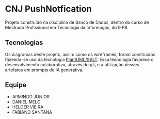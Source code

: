 # CNJ PushNotfication

Projeto construído na disciplina de Banco de Dados, dentro do curso de Mestrado Profissional em Tecnologia da Informação, do IFPB.

## Tecnologias

Os diagramas deste projeto, assim como os wireframes, foram construídos fazendo-se uso da tecnologia [PlantUML/SALT](https://plantuml.com/salt). Essa tecnologia favorece o desenvolvimento colaborativo, através do git, e a utilização desses artefatos em prompts de IA generativa.

## Equipe

* ARMINDO JÚNIOR
* DANIEL MELO
* HELDER VIEIRA
* FABIANO SANTANA

